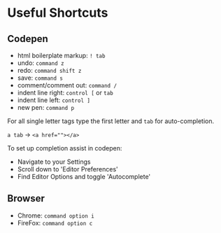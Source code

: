 # Useful Shortcuts

## Codepen
- html boilerplate markup: `! tab` 
- undo: `command z`
- redo: `command shift z`
- save: `command s`
- comment/comment out: `command /`
- indent line right: `control [` or `tab`
- indent line left: `control ]`
- new pen: `command p`

For all single letter tags type the first letter and `tab` for auto-completion. 

`a tab` -> `<a href=""></a>`

To set up completion assist in codepen: 
- Navigate to your Settings
- Scroll down to 'Editor Preferences'
- Find Editor Options and toggle 'Autocomplete'


## Browser
- Chrome: `command option i`
- FireFox: `command option c`